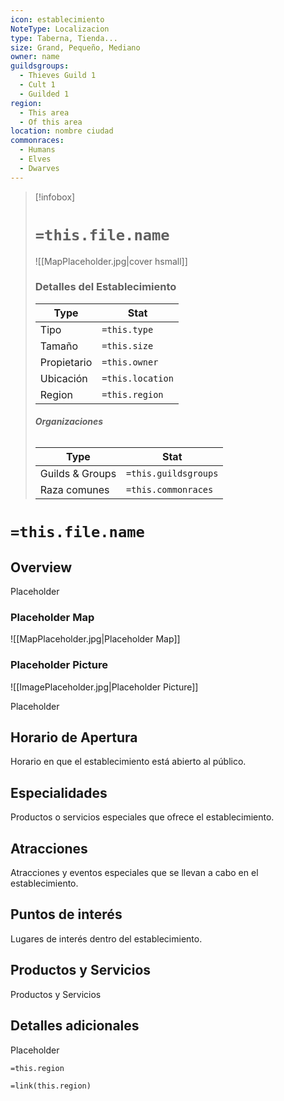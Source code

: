 ```yaml
---
icon: establecimiento
NoteType: Localizacion
type: Taberna, Tienda...
size: Grand, Pequeño, Mediano
owner: name
guildsgroups:
  - Thieves Guild 1
  - Cult 1
  - Guilded 1
region:
  - This area
  - Of this area
location: nombre ciudad
commonraces:
  - Humans
  - Elves
  - Dwarves
---
```



> [!infobox]
> # **`=this.file.name`**
> ![[MapPlaceholder.jpg|cover hsmall]]
> ### **Detalles del Establecimiento**
> Type | Stat
> --- | ---
> Tipo | `=this.type`
> Tamaño |  `=this.size`
> Propietario |  `=this.owner`
> Ubicación |  `=this.location`
> Region |  `=this.region`
> ###### **Organizaciones**
> Type | Stat
> --- | ---
> Guilds & Groups |  `=this.guildsgroups`
> Raza comunes |  `=this.commonraces`



# `=this.file.name`
## Overview
Placeholder

### Placeholder Map
![[MapPlaceholder.jpg|Placeholder Map]]

### Placeholder Picture
![[ImagePlaceholder.jpg|Placeholder Picture]]

Placeholder

## Horario de Apertura 
Horario en que el establecimiento está abierto al público. 
## Especialidades 
Productos o servicios especiales que ofrece el establecimiento. 
## Atracciones 
Atracciones y eventos especiales que se llevan a cabo en el establecimiento. 
## Puntos de interés 
Lugares de interés dentro del establecimiento. 
## Productos y Servicios
Productos y Servicios
## Detalles adicionales
Placeholder

`=this.region`


`=link(this.region)`
